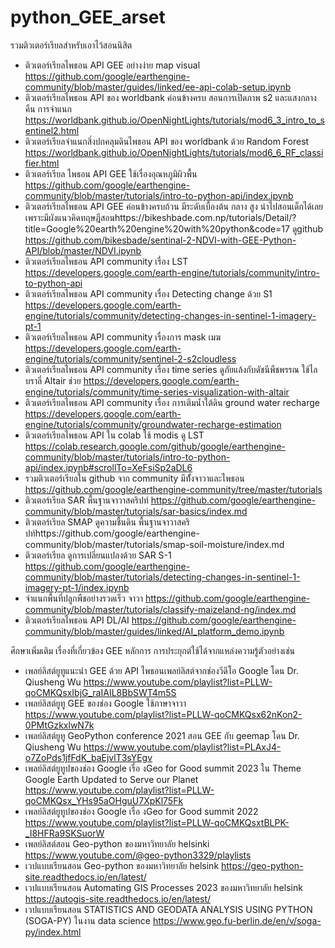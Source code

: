 # python_GEE_arset
รวมติวเตอร์เรียลสำหรับเอาไว้สอนนิสิต
* ติวเตอร์เรียลไพธอน API GEE อย่างง่าย map visual https://github.com/google/earthengine-community/blob/master/guides/linked/ee-api-colab-setup.ipynb
* ติวเตอร์เรียลไพธอน API ของ worldbank ค่อนข้างครบ สอนการเปิดภาพ s2 และแสงกลางคืน การจำแนก https://worldbank.github.io/OpenNightLights/tutorials/mod6_3_intro_to_sentinel2.html
* ติวเตอร์เรียลจำแนกสิ่งปกคลุมดินไพธอน API ของ worldbank ด้วย Random Forest https://worldbank.github.io/OpenNightLights/tutorials/mod6_6_RF_classifier.html
* ติวเตอร์เรียล ไพธอน API GEE ใช้เรื่องอุณหภูมิผิวพื้น https://github.com/google/earthengine-community/blob/master/tutorials/intro-to-python-api/index.ipynb
* ติวเตอร์เรียลไพธอน API GEE ค่อนข้างครบถ้วน มีระดับเบื้องต้น กลาง สูง นำไปสอนเด็กได้เลย เพราะมีผังแนวคิดทฤษฎีสอนhttps://bikeshbade.com.np/tutorials/Detail/?title=Google%20earth%20engine%20with%20python&code=17 ดูgithub  https://github.com/bikesbade/sentinal-2-NDVI-with-GEE-Python-API/blob/master/NDVI.ipynb
* ติวเตอร์เรียลไพธอน API community เรื่อง LST https://developers.google.com/earth-engine/tutorials/community/intro-to-python-api
* ติวเตอร์เรียลไพธอน API community เรื่อง Detecting change ด้วย S1 https://developers.google.com/earth-engine/tutorials/community/detecting-changes-in-sentinel-1-imagery-pt-1
* ติวเตอร์เรียลไพธอน API community เรื่องการ mask เมฆ  https://developers.google.com/earth-engine/tutorials/community/sentinel-2-s2cloudless
* ติวเตอร์เรียลไพธอน API community เรื่อง time series ดูภัยแล้งกับดัชนีพืชพรรณ ใช้ไลบราลี่ Altair ช่วย  https://developers.google.com/earth-engine/tutorials/community/time-series-visualization-with-altair
* ติวเตอร์เรียลไพธอน API community เรื่อง การเติมน้ำใต้ดิน ground water recharge https://developers.google.com/earth-engine/tutorials/community/groundwater-recharge-estimation
* ติวเตอร์เรียลไพธอน API ใน colab ใช้ modis ดู LST https://colab.research.google.com/github/google/earthengine-community/blob/master/tutorials/intro-to-python-api/index.ipynb#scrollTo=XeFsiSp2aDL6
* รวมติวเตอร์เรียลใน github จาก community มีทั้้งจาวาและไพธอน https://github.com/google/earthengine-community/tree/master/tutorials
* ติวเตอร์เรียล SAR พื้นฐานจาวาสคริปท์ https://github.com/google/earthengine-community/blob/master/tutorials/sar-basics/index.md
* ติวเตอร์เรียล SMAP ดูความชื้นดิน พื้นฐานจาวาสคริปท์https://github.com/google/earthengine-community/blob/master/tutorials/smap-soil-moisture/index.md
* ติวเตอร์เรียล ดูการเปลี่ยนแปลงด้วย SAR S-1 https://github.com/google/earthengine-community/blob/master/tutorials/detecting-changes-in-sentinel-1-imagery-pt-1/index.ipynb
* จำแนกพื้นที่ปลูกพืชอย่างรวดเร็ว จาวา https://github.com/google/earthengine-community/blob/master/tutorials/classify-maizeland-ng/index.md
* ติวเตอร์เรียลไพธอน API DL/AI https://github.com/google/earthengine-community/blob/master/guides/linked/AI_platform_demo.ipynb

ศึกษาเพิ่มเติม เรื่องที่เกี่ยวข้อง GEE หลักการ การประยุกต์ใช้ได้จากแหล่งความรู้ตัวอย่างเช่น
* เพลย์ลิสต์ยูทูแนะนำ GEE ด้วย API ไพธอนเพลย์ลิสต์จากช่องวีดีโอ Google โดน Dr. Qiusheng Wu https://www.youtube.com/playlist?list=PLLW-qoCMKQsxIbjG_raIAIL8BbSWT4m5S
* เพลย์ลิสต์ยูทู GEE ของช่อง Google ใช้ภาษาจาวา https://www.youtube.com/playlist?list=PLLW-qoCMKQsx62nKon2-0PMtGzkxlwN7k
* เพลย์ลิสต์ยูทู GeoPython conference 2021 สอน GEE กับ geemap โดน Dr. Qiusheng Wu https://www.youtube.com/playlist?list=PLAxJ4-o7ZoPds1jfFdK_baEjvlT3sYEgv
* เพลย์ลิสต์ยูทูปของช่อง Google เรื่อ งGeo for Good summit 2023  ใน Theme Google Earth Updated to Serve our Planet https://www.youtube.com/playlist?list=PLLW-qoCMKQsx_YHs95aOHguU7XpKl75Fk
* เพลย์ลิสต์ยูทูปของช่อง Google เรื่อ งGeo for Good summit 2022   https://www.youtube.com/playlist?list=PLLW-qoCMKQsxtBLPK-_I8HFRa9SKSuorW
* เพลย์ลิสต์สอน Geo-python ของมหาวิทยาลัย helsinki https://www.youtube.com/@geo-python3329/playlists
* เวปแบบเรียนสอน Geo-python ของมหาวิทยาลัย helsink https://geo-python-site.readthedocs.io/en/latest/
* เวปแบบเรียนสอน Automating GIS Processes 2023  ของมหาวิทยาลัย helsink https://autogis-site.readthedocs.io/en/latest/
* เวปแบบเรียนสอน STATISTICS AND GEODATA ANALYSIS USING PYTHON (SOGA-PY) ในงาน data science https://www.geo.fu-berlin.de/en/v/soga-py/index.html



